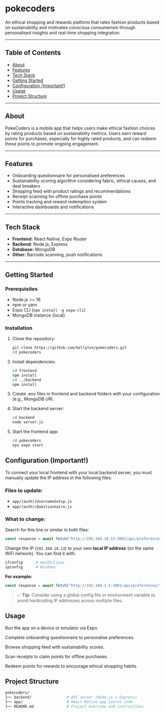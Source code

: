 # pokecoders

An ethical shopping and rewards platform that rates fashion products based on sustainability and motivates conscious consumerism through personalised insights and real-time shopping integration.

---

## Table of Contents

- [About](#about)  
- [Features](#features)  
- [Tech Stack](#tech-stack)  
- [Getting Started](#getting-started)
- [Configuration (Important!)](#configuration-important)
- [Usage](#usage)  
- [Project Structure](#project-structure)  

---

## About

PokeCoders is a mobile app that helps users make ethical fashion choices by rating products based on sustainability metrics. Users earn reward points for purchases, especially for highly rated products, and can redeem these points to promote ongoing engagement.

---

## Features

- Onboarding questionnaire for personalised preferences  
- Sustainability scoring algorithm considering fabric, ethical causes, and deal breakers  
- Shopping feed with product ratings and recommendations  
- Receipt scanning for offline purchase points  
- Points tracking and reward redemption system  
- Interactive dashboards and notifications  

---

## Tech Stack

- **Frontend:** React Native, Expo Router  
- **Backend:** Node.js, Express  
- **Database:** MongoDB
- **Other:** Barcode scanning, push notifications  

---

## Getting Started

### Prerequisites

- Node.js >= 16  
- npm or yarn  
- Expo CLI (`npm install -g expo-cli`)  
- MongoDB instance (local)  

### Installation

1. Clone the repository:

   ```bash
   git clone https://github.com/kellytxn/pokecoders.git
   cd pokecoders

2. Install dependencies:

   ```bash
   cd frontend
   npm install
   cd ../backend
   npm install

3. Create .env files in frontend and backend folders with your configuration (e.g., MongoDB URI.

4. Start the backend server:

   ```bash
   cd backend
   node server.js

5. Start the frontend app:

   ```bash
   cd pokecoders
   npx expo start
## Configuration (Important!)

To connect your local frontend with your local backend server, you must manually update the IP address in the following files:

### Files to update:
- `app/(auth)/UsernameSetup.js`  
- `app/(auth)/Questionnaire.js`

### What to change:

Search for this line or similar in both files:

```js
const response = await fetch("http://192.168.18.13:3001/api/preferences/", {
```

Change the IP (`192.168.18.13`) to your own **local IP address** (on the same WiFi network). You can find it with:

```bash
ifconfig      # macOS/Linux  
ipconfig      # Windows
```

**For example:**

```js
const response = await fetch("http://192.168.1.5:3001/api/preferences/", {
```

> ✅ **Tip:** Consider using a global config file or environment variable to avoid hardcoding IP addresses across multiple files.

## Usage

Run the app on a device or emulator via Expo.

Complete onboarding questionnaire to personalise preferences.

Browse shopping feed with sustainability scores.

Scan receipts to claim points for offline purchases.

Redeem points for rewards to encourage ethical shopping habits.

## Project Structure

   ```bash
   pokecoders/
   ├── backend/                # API server (Node.js + Express)
   ├── app/                    # React Native app source code
   ├── README.md               # Project overview and instructions


